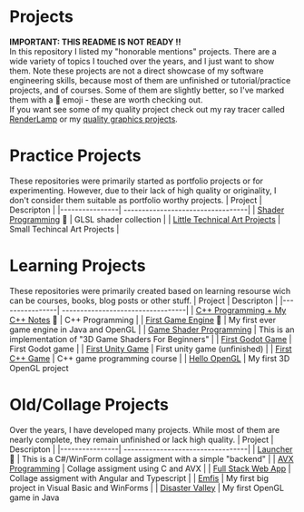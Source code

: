 # Projects
**IMPORTANT: THIS README IS NOT READY !!** <br />
In this repository I listed my "honorable mentions" projects. There are a wide variety of topics I touched over the years, and I just want to show them. Note these projects are not a direct showcase of my software engineering skills, because most of them are unfinished or tutorial/practice projects, and of courses. Some of them are slightly better, so I've marked them with a 🌟 emoji - these are worth checking out. <br>
If you want see some of my quality project check out my ray tracer called [RenderLamp](https://github.com/martonban/RenderLamp) or my [quality graphics projects](https://github.com/martonban/GraphicsProjects).

# Practice Projects
These repositories were primarily started as portfolio projects or for experimenting. However, due to their lack of high quality or originality, I don't consider them suitable as portfolio worthy projects.
| Project        | Descripton                      |
|----------------| ----------------------------------|
| [Shader Programming](https://github.com/martonban/ShaderProgramming) 🌟                              | GLSL shader collection             |
| [Little Technical Art Projects](https://github.com/martonban/LittleTechnicalArtProjects)              | Small Techincal Art Projects       |


# Learning Projects
These repositories were primarily created based on learning resourse wich can be courses, books, blog posts or other stuff.
| Project        | Descripton                      |
|----------------| ----------------------------------|
| [C++ Programming + My C++ Notes](https://github.com/martonban/CPP_Programming) 🌟                     | C++ Programming                                                 |
| [First Game Engine](https://github.com/martonban/BagEnginePOC) 🌟                                     | My first ever game engine in Java and OpenGL                    |
| [Game Shader Programming](https://github.com/martonban/GameShaderBook)                                 | This is an implementation of "3D Game Shaders For Beginners"    |
| [First Godot Game](https://github.com/martonban/FirstGodotGame)                                        | First Godot game                                                |
| [First Unity Game](https://github.com/martonban/UnityGameTutorial)                                     | First unity game (unfinished)                                   |
| [First C++ Game](https://github.com/martonban/CPP_Fundamentals_Game_Programming_For_Beginners)         | C++ game programming course                                     |
| [Hello OpenGL](https://github.com/martonban/HelloOpenGL)                                               | My first 3D OpenGL project


# Old/Collage Projects
Over the years, I have developed many projects. While most of them are nearly complete, they remain unfinished or lack high quality.
| Project        | Descripton                      |
|----------------| ----------------------------------|
| [Launcher](https://github.com/martonban/Launcher) 🌟                            | This is a C#/WinForm collage assigment with a simple "backend"      |
| [AVX Programming](https://github.com/martonban/AVX_Programing_Uni)               | Collage assigment using C and AVX                                   |
| [Full Stack Web App](https://github.com/martonban/FullStackWebAppUniAssignment)  | Collage assigment with Angular and Typescript                       |
| [Emfis](https://github.com/martonban/Emfis)                                      | My first big project in Visual Basic and WinForms                   |
| [Disaster Valley](https://github.com/martonban/Disaster_Valley)                  | My first OpenGL game in Java






